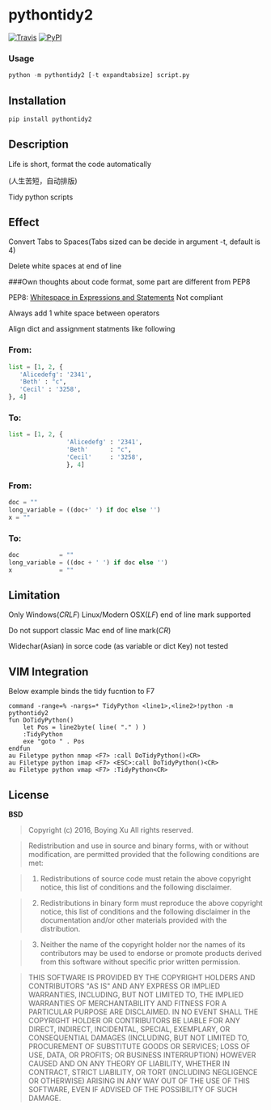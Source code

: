 # pythontidy2

[![Travis](https://img.shields.io/badge/pypi-0.1-blue.svg)](https://pypi.python.org/pypi?:action=display&name=pythontidy2) [![PyPI](https://img.shields.io/pypi/l/Django.svg)](#)


### Usage

``` python
python -m pythontidy2 [-t expandtabsize] script.py
```

## Installation

``` python
pip install pythontidy2
```

## Description

Life is short, format the code automatically

(人生苦短，自动排版)

Tidy python scripts

## Effect

Convert Tabs to Spaces(Tabs sized can be decide in argument -t, default is 4)

Delete white spaces at end of line

###Own thoughts about code format, some part are different from PEP8

PEP8: [Whitespace in Expressions and Statements](https://www.python.org/dev/peps/pep-0008/#id23)
Not compliant

Always add 1 white space between operators

Align dict and assignment statments like following

### From:

``` python
list = [1, 2, {
   'Alicedefg': '2341',
   'Beth' : "c",
   'Cecil' : '3258',
}, 4]
```

### To:

``` python
list = [1, 2, {
                'Alicedefg' : '2341',
                'Beth'      : "c",
                'Cecil'     : '3258',
                }, 4]
```

### From:

``` python
doc = ""
long_variable = ((doc+' ') if doc else '')
x = ""
```

### To:

``` python
doc           = ""
long_variable = ((doc + ' ') if doc else '')
x             = ""
```

## Limitation

Only Windows(*CRLF*) Linux/Modern OSX(*LF*) end of line mark supported

Do not support classic Mac end of line mark(*CR*)

Widechar(Asian) in sorce code (as variable or dict Key) not tested

## VIM Integration

Below example binds the tidy fucntion to F7

``` vim
command -range=% -nargs=* TidyPython <line1>,<line2>!python -m pythontidy2
fun DoTidyPython()
    let Pos = line2byte( line( "." ) )
    :TidyPython
    exe "goto " . Pos
endfun
au Filetype python nmap <F7> :call DoTidyPython()<CR>
au Filetype python imap <F7> <ESC>:call DoTidyPython()<CR>
au Filetype python vmap <F7> :TidyPython<CR>
```

## License

**BSD**


>    Copyright (c) 2016, Boying Xu
>    All rights reserved.

>    Redistribution and use in source and binary forms, with or without modification, are permitted provided that the following conditions are met:

>    1. Redistributions of source code must retain the above copyright notice, this list of conditions and the following disclaimer.

>    2. Redistributions in binary form must reproduce the above copyright notice, this list of conditions and the following disclaimer in the documentation and/or other materials provided with the distribution.

>    3. Neither the name of the copyright holder nor the names of its contributors may be used to endorse or promote products derived from this software without specific prior written permission.

>    THIS SOFTWARE IS PROVIDED BY THE COPYRIGHT HOLDERS AND CONTRIBUTORS "AS IS" AND ANY EXPRESS OR IMPLIED WARRANTIES, INCLUDING, BUT NOT LIMITED TO, THE IMPLIED WARRANTIES OF MERCHANTABILITY AND FITNESS FOR A PARTICULAR PURPOSE ARE DISCLAIMED. IN NO EVENT SHALL THE COPYRIGHT HOLDER OR CONTRIBUTORS BE LIABLE FOR ANY DIRECT, INDIRECT, INCIDENTAL, SPECIAL, EXEMPLARY, OR CONSEQUENTIAL DAMAGES (INCLUDING, BUT NOT LIMITED TO, PROCUREMENT OF SUBSTITUTE GOODS OR SERVICES; LOSS OF USE, DATA, OR PROFITS; OR BUSINESS INTERRUPTION) HOWEVER CAUSED AND ON ANY THEORY OF LIABILITY, WHETHER IN CONTRACT, STRICT LIABILITY, OR TORT (INCLUDING NEGLIGENCE OR OTHERWISE) ARISING IN ANY WAY OUT OF THE USE OF THIS SOFTWARE, EVEN IF ADVISED OF THE POSSIBILITY OF SUCH DAMAGE.